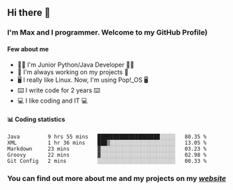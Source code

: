 ## Hi there 👋
### I'm Max and I programmer. Welcome to my GitHub Profile)

#### **Few about me**
- 👨‍💻 I'm Junior Python/Java Developer 👨‍💻
- 📁 I'm always working on my projects 📁
- 🖥️ I really like Linux. Now, I'm using Pop!_OS 🖥️
- ⌨️ I write code for 2 years ⌨️
- 💻 I like coding and IT 💻

#### 📊 **Coding statistics**
<!--START_SECTION:waka-->
```text
Java         9 hrs 55 mins   ████████████████████░░░░░   80.35 % 
XML          1 hr 36 mins    ███▒░░░░░░░░░░░░░░░░░░░░░   13.05 % 
Markdown     23 mins         ▓░░░░░░░░░░░░░░░░░░░░░░░░   03.23 % 
Groovy       22 mins         ▓░░░░░░░░░░░░░░░░░░░░░░░░   02.98 % 
Git Config   2 mins          ░░░░░░░░░░░░░░░░░░░░░░░░░   00.33 % 
```
<!--END_SECTION:waka-->

### **You can find out more about me and my projects on my *[website](https://merive.herokuapp.com/)***
